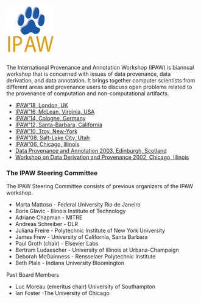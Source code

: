 ![ipaw logo](logo-ipaw.gif)

The International Provenance and Annotation Workshop (IPAW) is biannual workshop that is concerned with issues of data provenance, data derivation, and data annotation. It brings together computer scientists from different areas and provenance users to discuss open problems related to the provenance of computation and non-computational artifacts.

* [IPAW'18, London, UK](http://provenanceweek2018.org)
* [IPAW'16, McLean, Virginia, USA](http://provenanceweek.dlr.de/ipaw/)
* [IPAW'14, Cologne, Germany](http://provenanceweek.dlr.de/ipaw/)
* [IPAW'12, Santa-Barbara, California](http://ipaw2012.bren.ucsb.edu)
* [IPAW'10, Troy, New-York](http://tw.rpi.edu/portal/IPAW2010)
* [IPAW'08, Salt-Lake City, Utah](http://www.sci.utah.edu/ipaw2008/index.html)
* [IPAW'06, Chicago, Illinois](http://www.ipaw.info/ipaw06/index.html)
* [Data Provenance and Annotation 2003, Edinburgh, Scotland](http://www.nesc.ac.uk/esi/events/304/)
* [Workshop on Data Derivation and Provenance 2002, Chicago, Illinois](http://www.ipaw.info/chicago02/position_papers.html)
 

### The IPAW Steering Committee

The IPAW Steering Committee consists of previous organizers of the IPAW workshop.


* Marta Mattoso - Federal University Rio de Janeiro
* Boris Glavic - Illinois Institute of Technology
* Adriane Chapman - MITRE
* Andreas Schreiber - DLR
* Juliana Freire	- Polytechnic Institute of New York University
* James Frew	- University of California, Santa Barbara
* Paul Groth (chair)	- Elsevier Labs
* Bertram Ludaescher	- University of Illinois at Urbana-Champaign
* Deborah McGuinness	- Rensselaer Polytechnic Institute
* Beth Plale	- Indiana University Bloomington

Past Board Members
* Luc Moreau (emeritus chair)	University of Southampton
* Ian Foster	-The University of Chicago
